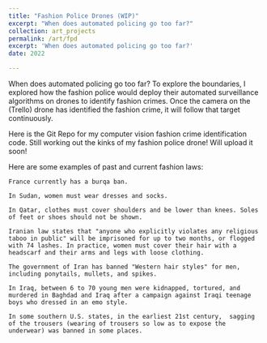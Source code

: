 ```yaml
---
title: "Fashion Police Drones (WIP)"
excerpt: "When does automated policing go too far?"
collection: art_projects
permalink: /art/fpd
excerpt: 'When does automated policing go too far?'
date: 2022

---
```


When does automated policing go too far? To explore the boundaries, I explored how the fashion police would deploy their automated surveillance algorithms on drones to identify fashion crimes. Once the camera on the (Trello) drone has identified the fashion crime, it will follow that target continuously.

Here is the Git Repo for my computer vision fashion crime identification code. Still working out the kinks of my fashion police drone! Will upload it soon!

Here are some examples of past and current fashion laws:

    France currently has a burqa ban.

    In Sudan, women must wear dresses and socks.

    In Qatar, clothes must cover shoulders and be lower than knees. Soles of feet or shoes should not be shown. 

    Iranian law states that "anyone who explicitly violates any religious taboo in public" will be imprisoned for up to two months, or flogged with 74 lashes. In practice, women must cover their hair with a headscarf and their arms and legs with loose clothing.

    The government of Iran has banned "Western hair styles" for men, including ponytails, mullets, and spikes.

    In Iraq, between 6 to 70 young men were kidnapped, tortured, and murdered in Baghdad and Iraq after a campaign against Iraqi teenage boys who dressed in an emo style. 

    In some southern U.S. states, in the earliest 21st century,  sagging of the trousers (wearing of trousers so low as to expose the underwear) was banned in some places.
